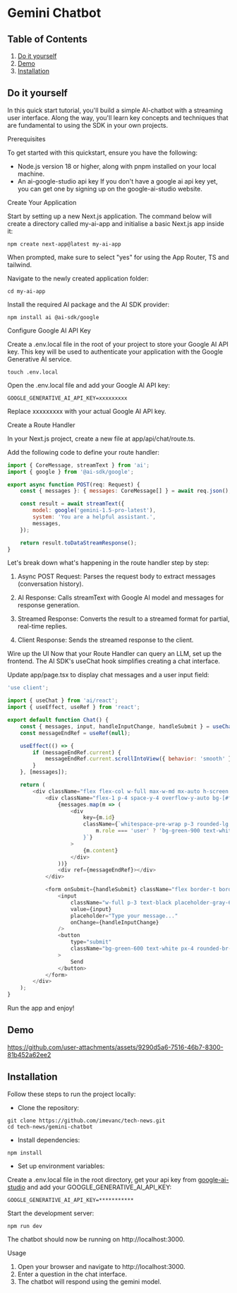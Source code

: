 # Gemini Chatbot

## Table of Contents
1. [Do it yourself](#do-it-yourself)
2. [Demo](#demo)
3. [Installation](#installation)

## Do it yourself
In this quick start tutorial, you'll build a simple AI-chatbot with a streaming user interface. Along the way, you'll learn key concepts and techniques that are fundamental to using the SDK in your own projects.

Prerequisites

To get started with this quickstart, ensure you have the following:

- Node.js version 18 or higher, along with pnpm installed on your local machine.
- An ai-google-studio api key
If you don't have a google ai api key yet, you can get one by signing up on the google-ai-studio website.

Create Your Application

Start by setting up a new Next.js application. The command below will create a directory called my-ai-app and initialise a basic Next.js app inside it:

```
npm create next-app@latest my-ai-app
```
When prompted, make sure to select "yes" for using the App Router, TS and tailwind.

Navigate to the newly created application folder:

```
cd my-ai-app
```

Install the required AI package and the AI SDK provider:

```
npm install ai @ai-sdk/google
```

Configure Google AI API Key

Create a .env.local file in the root of your project to store your Google AI API key. This key will be used to authenticate your application with the Google Generative AI service.

```
touch .env.local
```

Open the .env.local file and add your Google AI API key:

```
GOOGLE_GENERATIVE_AI_API_KEY=xxxxxxxxx
```
Replace xxxxxxxxx with your actual Google AI API key.

Create a Route Handler

In your Next.js project, create a new file at app/api/chat/route.ts.

Add the following code to define your route handler:

```js
import { CoreMessage, streamText } from 'ai';
import { google } from '@ai-sdk/google';

export async function POST(req: Request) {
    const { messages }: { messages: CoreMessage[] } = await req.json();

    const result = await streamText({
        model: google('gemini-1.5-pro-latest'),
        system: 'You are a helpful assistant.',
        messages,
    });

    return result.toDataStreamResponse();
}
```


Let's break down what's happening in the route handler step by step:

1) Async POST Request: Parses the request body to extract messages (conversation history).

2) AI Response: Calls streamText with Google AI model and messages for response generation.

3) Streamed Response: Converts the result to a streamed format for partial, real-time replies.

4) Client Response: Sends the streamed response to the client.

Wire up the UI
Now that your Route Handler can query an LLM, set up the frontend. The AI SDK's useChat hook simplifies creating a chat interface.

Update app/page.tsx to display chat messages and a user input field:

```js
'use client';

import { useChat } from 'ai/react';
import { useEffect, useRef } from 'react';

export default function Chat() {
    const { messages, input, handleInputChange, handleSubmit } = useChat();
    const messageEndRef = useRef(null);

    useEffect(() => {
        if (messageEndRef.current) {
            messageEndRef.current.scrollIntoView({ behavior: 'smooth' });
        }
    }, [messages]);

    return (
        <div className="flex flex-col w-full max-w-md mx-auto h-screen bg-[#f5f5dc]">
            <div className="flex-1 p-4 space-y-4 overflow-y-auto bg-[#f5f5dc] rounded-t-lg">
                {messages.map(m => (
                    <div
                        key={m.id}
                        className={`whitespace-pre-wrap p-3 rounded-lg max-w-sm ${
                            m.role === 'user' ? 'bg-green-900 text-white self-end' : 'bg-green-600 text-black self-start'
                        }`}
                    >
                        {m.content}
                    </div>
                ))}
                <div ref={messageEndRef}></div>
            </div>

            <form onSubmit={handleSubmit} className="flex border-t border-gray-300">
                <input
                    className="w-full p-3 text-black placeholder-gray-600 rounded-bl-lg focus:outline-none h-12"
                    value={input}
                    placeholder="Type your message..."
                    onChange={handleInputChange}
                />
                <button
                    type="submit"
                    className="bg-green-600 text-white px-4 rounded-br-lg h-12 hover:bg-green-700 transition duration-300"
                >
                    Send
                </button>
            </form>
        </div>
    );
}
```

Run the app and enjoy!


## Demo
https://github.com/user-attachments/assets/9290d5a6-7516-46b7-8300-81b452a62ee2


## Installation
Follow these steps to run the project locally:

- Clone the repository:

```
git clone https://github.com/imevanc/tech-news.git
cd tech-news/gemini-chatbot
```

- Install dependencies:

```
npm install
```

- Set up environment variables:

Create a .env.local file in the root directory, get your api key from <a href="https://aistudio.google.com/app/prompts/new_chat">google-ai-studio</a> and add your GOOGLE_GENERATIVE_AI_API_KEY:

```
GOOGLE_GENERATIVE_AI_API_KEY=***********
```

Start the development server:

```
npm run dev
```

The chatbot should now be running on http://localhost:3000.

Usage
1) Open your browser and navigate to http://localhost:3000.
2) Enter a question in the chat interface.
3) The chatbot will respond using the gemini model.
